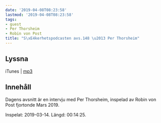 ```yaml
---
date: '2019-04-08T08:23:58'
lastmod: '2019-04-08T08:23:58'
tags:
- guest
- Per Thorsheim
- Robin von Post
title: "S\xE4kerhetspodcasten avs.148 \u2013 Per Thorsheim"
---
```

## Lyssna

iTunes \| [mp3](http://traffic.libsyn.com/sakerhetspodcasten/2019-03-14_Per_Thorsheim.mp3)

## Innehåll

Dagens avsnitt är en intervju med Per Thorsheim, inspelad av Robin von Post fjortonde Mars 2019.

Inspelat: 2019-03-14. Längd: 00:14:25.

